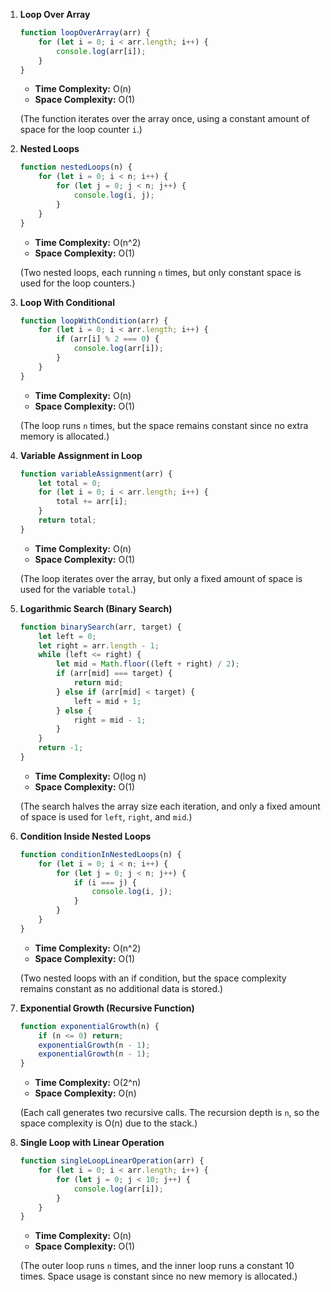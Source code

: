 
1. **Loop Over Array**
   ```javascript
   function loopOverArray(arr) {
       for (let i = 0; i < arr.length; i++) {
           console.log(arr[i]);
       }
   }
   ```
   - **Time Complexity:** O(n)  
   - **Space Complexity:** O(1)

   (The function iterates over the array once, using a constant amount of space for the loop counter `i`.)

2. **Nested Loops**
   ```javascript
   function nestedLoops(n) {
       for (let i = 0; i < n; i++) {
           for (let j = 0; j < n; j++) {
               console.log(i, j);
           }
       }
   }
   ```
   - **Time Complexity:** O(n^2)  
   - **Space Complexity:** O(1)

   (Two nested loops, each running `n` times, but only constant space is used for the loop counters.)

3. **Loop With Conditional**
   ```javascript
   function loopWithCondition(arr) {
       for (let i = 0; i < arr.length; i++) {
           if (arr[i] % 2 === 0) {
               console.log(arr[i]);
           }
       }
   }
   ```
   - **Time Complexity:** O(n)  
   - **Space Complexity:** O(1)

   (The loop runs `n` times, but the space remains constant since no extra memory is allocated.)

4. **Variable Assignment in Loop**
   ```javascript
   function variableAssignment(arr) {
       let total = 0;
       for (let i = 0; i < arr.length; i++) {
           total += arr[i];
       }
       return total;
   }
   ```
   - **Time Complexity:** O(n)  
   - **Space Complexity:** O(1)

   (The loop iterates over the array, but only a fixed amount of space is used for the variable `total`.)

5. **Logarithmic Search (Binary Search)**
   ```javascript
   function binarySearch(arr, target) {
       let left = 0;
       let right = arr.length - 1;
       while (left <= right) {
           let mid = Math.floor((left + right) / 2);
           if (arr[mid] === target) {
               return mid;
           } else if (arr[mid] < target) {
               left = mid + 1;
           } else {
               right = mid - 1;
           }
       }
       return -1;
   }
   ```
   - **Time Complexity:** O(log n)  
   - **Space Complexity:** O(1)

   (The search halves the array size each iteration, and only a fixed amount of space is used for `left`, `right`, and `mid`.)

6. **Condition Inside Nested Loops**
   ```javascript
   function conditionInNestedLoops(n) {
       for (let i = 0; i < n; i++) {
           for (let j = 0; j < n; j++) {
               if (i === j) {
                   console.log(i, j);
               }
           }
       }
   }
   ```
   - **Time Complexity:** O(n^2)  
   - **Space Complexity:** O(1)

   (Two nested loops with an if condition, but the space complexity remains constant as no additional data is stored.)

7. **Exponential Growth (Recursive Function)**
   ```javascript
   function exponentialGrowth(n) {
       if (n <= 0) return;
       exponentialGrowth(n - 1);
       exponentialGrowth(n - 1);
   }
   ```
   - **Time Complexity:** O(2^n)  
   - **Space Complexity:** O(n)

   (Each call generates two recursive calls. The recursion depth is `n`, so the space complexity is O(n) due to the stack.)

8. **Single Loop with Linear Operation**
   ```javascript
   function singleLoopLinearOperation(arr) {
       for (let i = 0; i < arr.length; i++) {
           for (let j = 0; j < 10; j++) {
               console.log(arr[i]);
           }
       }
   }
   ```
   - **Time Complexity:** O(n)  
   - **Space Complexity:** O(1)

   (The outer loop runs `n` times, and the inner loop runs a constant 10 times. Space usage is constant since no new memory is allocated.)
